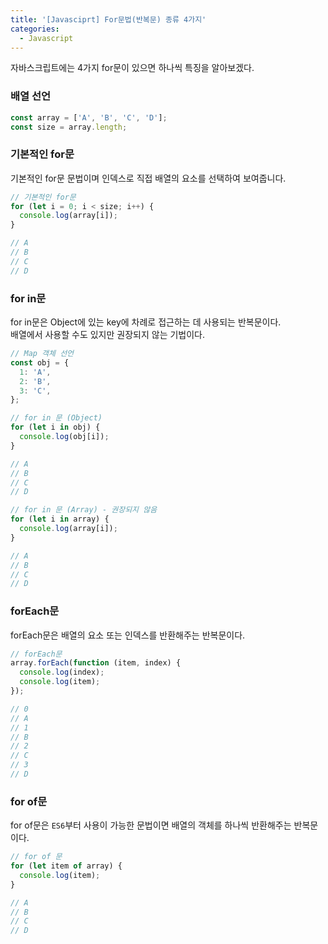 ```yaml
---
title: '[Javasciprt] For문법(반복문) 종류 4가지'
categories:
  - Javascript
---
```


자바스크립트에는 4가지 for문이 있으면 하나씩 특징을 알아보겠다.

### 배열 선언

```javascript
const array = ['A', 'B', 'C', 'D'];
const size = array.length;
```

### 기본적인 for문

기본적인 for문 문법이며 인덱스로 직접 배열의 요소를 선택하여 보여줍니다.

```javascript
// 기본적인 for문
for (let i = 0; i < size; i++) {
  console.log(array[i]);
}

// A
// B
// C
// D
```

### for in문

for in문은 Object에 있는 key에 차례로 접근하는 데 사용되는 반복문이다.<br>
배열에서 사용할 수도 있지만 권장되지 않는 기법이다.

```javascript
// Map 객체 선언
const obj = {
  1: 'A',
  2: 'B',
  3: 'C',
};

// for in 문 (Object)
for (let i in obj) {
  console.log(obj[i]);
}

// A
// B
// C
// D

// for in 문 (Array) - 권장되지 않음
for (let i in array) {
  console.log(array[i]);
}

// A
// B
// C
// D
```

### forEach문

forEach문은 배열의 요소 또는 인덱스를 반환해주는 반복문이다.

```javascript
// forEach문
array.forEach(function (item, index) {
  console.log(index);
  console.log(item);
});

// 0
// A
// 1
// B
// 2
// C
// 3
// D
```

### for of문

for of문은 `ES6`부터 사용이 가능한 문법이면 배열의 객체를 하나씩 반환해주는 반복문이다.

```javascript
// for of 문
for (let item of array) {
  console.log(item);
}

// A
// B
// C
// D
```
